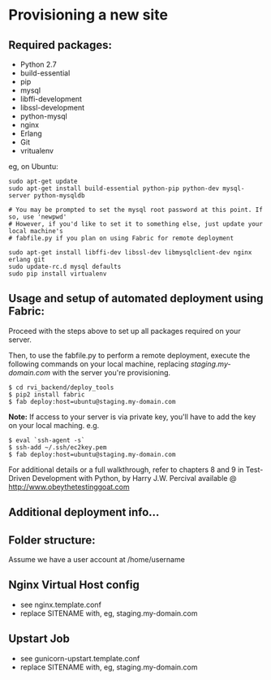 Provisioning a new site
======================

## Required packages:

* Python 2.7
* build-essential
* pip
* mysql
* libffi-development
* libssl-development
* python-mysql
* nginx
* Erlang
* Git
* vritualenv

eg, on Ubuntu:

    sudo apt-get update
    sudo apt-get install build-essential python-pip python-dev mysql-server python-mysqldb

    # You may be prompted to set the mysql root password at this point. If so, use 'newpwd'
    # However, if you'd like to set it to something else, just update your local machine's 
    # fabfile.py if you plan on using Fabric for remote deployment

    sudo apt-get install libffi-dev libssl-dev libmysqlclient-dev nginx erlang git
    sudo update-rc.d mysql defaults
    sudo pip install virtualenv


## Usage and setup of automated deployment using Fabric:
Proceed with the steps above to set up all packages required on your server.

Then, to use the fabfile.py to perform a remote deployment, execute the following commands on your local machine,
replacing *staging.my-domain.com* with the server you're provisioning.
```
$ cd rvi_backend/deploy_tools
$ pip2 install fabric
$ fab deploy:host=ubuntu@staging.my-domain.com
```

**Note:** If access to your server is via private key, you'll have to add the key on your local maching. e.g.
```
$ eval `ssh-agent -s`
$ ssh-add ~/.ssh/ec2key.pem
$ fab deploy:host=ubuntu@staging.my-domain.com
```

For additional details or a full walkthrough, refer to chapters 8 and 9 in Test-Driven Development with Python,
by Harry J.W. Percival available @ http://www.obeythetestinggoat.com



## Additional deployment info...

## Folder structure:

Assume we have a user account at /home/username


## Nginx Virtual Host config

* see nginx.template.conf
* replace SITENAME with, eg, staging.my-domain.com


## Upstart Job

* see gunicorn-upstart.template.conf
* replace SITENAME with, eg, staging.my-domain.com
